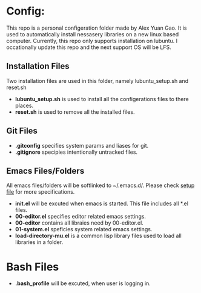 # Config: 

This repo is a personal configeration folder made by Alex Yuan Gao. It is used to automatically install nessasery libraries on a new linux based computer.
Currently, this repo only supports installation on lubuntu. I occationally update this repo and the next support OS will be LFS.

## Installation Files
Two installation files are used in this folder, namely lubuntu_setup.sh and reset.sh

- __lubuntu_setup.sh__ is used to install all the configerations files to there places.
- __reset.sh__ is used to remove all the installed files.

## Git Files

- __.gitconfig__ specifies system params and liases for git.
- __.gitignore__ specipies intentionally untracked files.

## Emacs Files/Folders
All emacs files/folders will be softlinked to ~/.emacs.d/.  Please check [setup file](lubuntu_setup.sh#L54) for more specifications.

- __init.el__ will be excuted when emacs is started. This file includes all *.el files.
- __00-editor.el__ specifies editor related emacs settings.
- __00-editor__ contains all libraies need by 00-editor.el.
- __01-system.el__ speficies system related emacs settings.
- __load-directory-mu.el__ is a common lisp library files used to load all libraries in a folder.

# Bash Files

- __.bash_profile__ will be excuted, when user is logging in.
